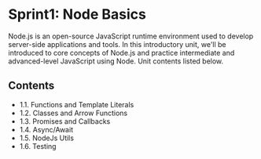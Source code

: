 # Sprint1: Node Basics

Node.js is an open-source JavaScript runtime environment used to develop server-side applications and tools. In this introductory unit, we'll be introduced to core concepts of Node.js and practice intermediate and advanced-level JavaScript using Node. Unit contents listed below.

## **Contents**

- 1.1. Functions and Template Literals 
- 1.2. Classes and Arrow Functions
- 1.3. Promises and Callbacks
- 1.4. Async/Await
- 1.5. NodeJs Utils
- 1.6. Testing
